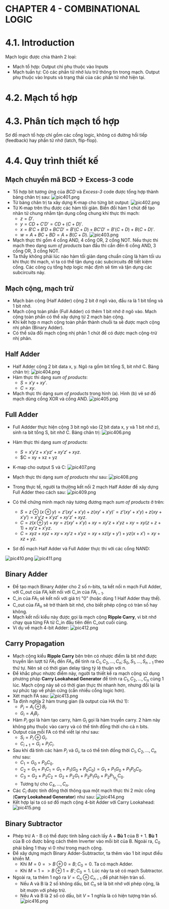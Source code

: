 # CHAPTER 4 - COMBINATIONAL LOGIC

# 4.1. Introduction
Mạch logic được chia thành 2 loại:
* Mạch tổ hợp: Output chỉ phụ thuộc vào Inputs
* Mạch tuần tự: Có các phần tử nhớ lưu trữ thông tin trong mạch. Output phụ thuộc vào Inputs và trạng thái của các phần tử nhớ hiện tại.

# 4.2. Mạch tổ hợp

# 4.3. Phân tích mạch tổ hợp
Sơ đồ mạch tổ hợp chỉ gồm các cổng logic, không có đường hồi tiếp (feedback) hay phần tử nhớ (latch, flip-flop).

# 4.4. Quy trình thiết kế
## Mạch chuyển mã BCD -> Excess-3 code
* Tổ hợp bit tương ứng của *BCD* và *Excess-3* code được tổng hợp thành bảng chân trị sau:
![pic401.png](pic401.png)
* Từ bảng chân trị ta xây dựng K-map cho từng bit output:
![pic402.png](pic402.png)
* Từ K-map trên thu được các hàm tối giản. Biến đổi hàm 1 chút để tạo nhân tử chung nhằm tận dụng cổng chung khi thực thi mạch:
  * $z = D'$.
  * $y = CD + C'D' = CD + (C + D)'$.
  * $x = B'C + B'D + BC'D' = B'(C + D) + BC'D' = B'(C + D) + B(C + D)'$.
  * $w = A + BC + BD = A + B(C + D)$.
![pic403.png](pic403.png)
* Mạch thực thi gồm 4 cổng AND, 4 cổng OR, 2 cổng NOT. Nếu thực thi mạch theo dạng *sum of products* ban đầu thì cần đến 6 cổng AND, 3 cổng OR, 3 cổng NOT.
* Ta thấy không phải lúc nào hàm tối giản dạng chuẩn cũng là hàm tối ưu khi thực thi mạch, vì ta có thể tận dụng các subcircuits để tiết kiệm cổng. Các công cụ tổng hợp logic mặc định sẽ tìm và tận dụng các subcircuits này.

## Mạch cộng, mạch trừ
* Mạch bán cộng (Half Adder) cộng 2 bit ở ngõ vào, đầu ra là 1 bit tổng và 1 bit nhớ.
* Mạch cộng toàn phần (Full Adder) có thêm 1 bit nhớ ở ngõ vào. Mạch cộng toàn phần có thể xây dựng từ 2 mạch bán cộng.
* Khi kết hợp n mạch cộng toàn phần thành chuỗi ta sẽ được mạch cộng nhị phân (Binary Adder).
* Có thể sửa đổi mạch cộng nhị phân 1 chút để có được mạch cộng-trừ nhị phân.

## Half Adder
* Half Adder cộng 2 bit data x, y. Ngõ ra gồm bit tổng S, bit nhớ C. Bảng chân trị:
![pic404.png](pic404.png)
* Hàm thực thi dạng *sum of products*:
  * $S = x'y + xy'$.
  * $C = xy$.
* Mạch thực thi dạng *sum of products* trong hình (a). Hình (b) vẽ sơ đồ mạch dùng cổng XOR và cổng AND.
![pic405.png](pic405.png)

## Full Adder
* Full Addder thực hiện cộng 3 bit ngõ vào (2 bit data x, y và 1 bit nhớ z), sinh ra bit tổng S, bit nhớ C. Bảng chân trị:
![pic406.png](pic406.png)
* Hàm thực thi dạng *sum of products*:
  * $S = x'y'z + x'yz' + xy'z' + xyz$.
  * $C = xy + xz + yz
* K-map cho output S và C:
![pic407.png](pic407.png)
* Mạch thực thi dạng *sum of products* như sau:
![pic408.png](pic408.png)
* Trong thực tế, người ta thường kết nối 2 mạch Half Adder để xây dựng Full Adder theo cách sau:
![pic409.png](pic409.png)
* Có thể chứng minh mạch này tương đương mạch *sum of products* ở trên:
  * $S = z \oplus (x \oplus y) = z'(xy' + x'y) + z(xy' + x'y)' = z'(xy' + x'y) + z(xy + x'y') = x'y'z + x'yz' + xy'z' + xyz$.
  * $C = z(x \oplus y) + xy = z(xy' + x'y) + xy = xy'z + x'yz + xy = xy(z + z + 1) + xy'z + x'yz$.
  * $C = xyz + xyz + xy + xy'z + x'yz = xy + xz(y + y') + yz(x + x') = xy + xz + yz$.

* Sơ đồ mạch Half Adder và Full Adder thực thi với các cổng NAND:

![pic410.png](pic410.png)
![pic411.png](pic411.png)

## Binary Adder
* Để tạo mạch Binary Adder cho 2 số n-bits, ta kết nối n mạch Full Adder, với C_out của $FA_i$ kết nối với C_in của $FA_{i-1}$.
* C_in của $FA_1$ sẽ kết nối với giá trị "0" (hoặc dùng 1 Half Adder thay thế).
* C_out của $FA_n$ sẽ trở thành bit nhớ, cho biết phép cộng có tràn số hay không.
* Mạch kết nối kiểu này được gọi là mạch cộng **Ripple Carry**, vì bit nhớ chạy qua từng FA từ C_in đầu tiên đến C_out cuối cùng.
* Ví dụ về mạch 4-bit Adder:
![pic412.png](pic412.png)

## Carry Propagation
* Mạch cộng kiểu **Ripple Carry** bên trên có nhược điểm là bit nhớ được truyền lần lượt từ $FA_1$ đến $FA_n$ để tính ra $C_1, C_2, ..., C_n; S_0, S_1, ..., S_{n-1}$ theo thứ tự. Nên sẽ có thời gian delay tăng tỷ lệ thuận với n.
* Để khắc phục nhược điểm này, người ta thiết kế ra mạch cộng sử dụng phương pháp **Carry Lookahead Generator** để tính ra $C_1, C_2, ..., C_n$ cùng 1 lúc. Mạch cộng này sẽ có thời gian thực thi nhanh hơn, nhưng đổi lại là sự phức tạp về phần cứng (cần nhiều cổng logic hơn).
* Xét mạch FA sau:
![pic413.png](pic413.png)
* Ta định nghĩa 2 hàm trung gian (là output của HA thứ 1):
  * $P_i = A_i \oplus B_i$.
  * $G_i = A_iB_i$.
* Hàm $P_i$ gọi là hàm tạo carry, hàm $G_i$ gọi là hàm truyền carry. 2 hàm này không phụ thuộc vào carry và có thể tính đồng thời cho cả n bits.
* Output của mỗi FA có thể viết lại như sau:
  * $S_i = P_i \oplus G_i$.
  * $C_{i+1} = G_i + P_iC_i$.
* Sau khi đã tính các hàm $P_i$ và $G_i$, ta có thể tính đồng thời $C_1, C_2, ..., C_n$ như sau:
  * $C_1 = G_0 + P_0C_0$.
  * $C_2 = G_1 + P_1C_1 = G_1 + P_1(G_0 + P_0C_0) = G_1 + P_1G_0 + P_1P_0C_0$.
  * $C_3 = G_2 + P_2C_2 = G_2 + P_2G_1 + P_2P_1G_0 + P_2P_1_P_0C_0$.
  * Tương tự cho $C_4, ... ,C_n$.
* Các $C_i$ được tính đồng thời thông qua một mạch thực thi 2 mức cổng (**Carry Lookahead Generator**) như sau:
![pic414.png](pic414.png)
* Kết hợp lại ta có sơ đồ mạch cộng 4-bit Adder với Carry Lookahead:
![pic415.png](pic415.png)

## Binary Subtractor
* Phép trừ A - B có thể được tính bằng cách lấy A + **Bù 1** của B + 1. **Bù 1** của B có được bằng cách thêm Inverter vào mỗi bit của B. Ngoài ra, $C_0$ phải bằng 1 thay vì 0 như trong mạch cộng.
* Để xây dựng mạch Binary Adder-Subtractor, ta thêm vào 1 bit input điều khiển M.
  * Khi $M = 0 => B \oplus 0 = B; C_0 = 0$. Ta có mạch Adder.
  * Khi $M = 1 => B \oplus 1 = B'; C_0 = 1$. Lúc này ta sẽ có mạch Subtractor.
* Ngoài ra, ta thêm 1 ngõ ra $V = C_n \oplus C_{n-1}$ để phát hiện tràn số.
  * Nếu A và B là 2 số không dấu, bit $C_n$ sẽ là bit nhớ với phép cộng, là bit mượn với phép trừ.
  * Nếu A và B là 2 số có dấu, bit $V$ = 1 nghĩa là có hiện tượng tràn số.
![pic416.png](pic416.png)
